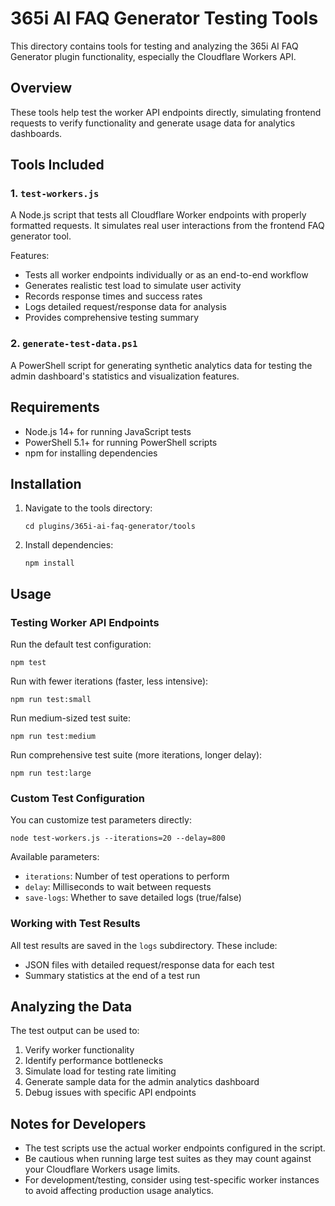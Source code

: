 # 365i AI FAQ Generator Testing Tools

This directory contains tools for testing and analyzing the 365i AI FAQ Generator plugin functionality, especially the Cloudflare Workers API.

## Overview

These tools help test the worker API endpoints directly, simulating frontend requests to verify functionality and generate usage data for analytics dashboards.

## Tools Included

### 1. `test-workers.js`

A Node.js script that tests all Cloudflare Worker endpoints with properly formatted requests. It simulates real user interactions from the frontend FAQ generator tool.

Features:
- Tests all worker endpoints individually or as an end-to-end workflow
- Generates realistic test load to simulate user activity
- Records response times and success rates
- Logs detailed request/response data for analysis
- Provides comprehensive testing summary

### 2. `generate-test-data.ps1`

A PowerShell script for generating synthetic analytics data for testing the admin dashboard's statistics and visualization features.

## Requirements

- Node.js 14+ for running JavaScript tests
- PowerShell 5.1+ for running PowerShell scripts
- npm for installing dependencies

## Installation

1. Navigate to the tools directory:
   ```
   cd plugins/365i-ai-faq-generator/tools
   ```

2. Install dependencies:
   ```
   npm install
   ```

## Usage

### Testing Worker API Endpoints

Run the default test configuration:
```
npm test
```

Run with fewer iterations (faster, less intensive):
```
npm run test:small
```

Run medium-sized test suite:
```
npm run test:medium
```

Run comprehensive test suite (more iterations, longer delay):
```
npm run test:large
```

### Custom Test Configuration

You can customize test parameters directly:

```
node test-workers.js --iterations=20 --delay=800
```

Available parameters:
- `iterations`: Number of test operations to perform
- `delay`: Milliseconds to wait between requests
- `save-logs`: Whether to save detailed logs (true/false)

### Working with Test Results

All test results are saved in the `logs` subdirectory. These include:
- JSON files with detailed request/response data for each test
- Summary statistics at the end of a test run

## Analyzing the Data

The test output can be used to:
1. Verify worker functionality
2. Identify performance bottlenecks
3. Simulate load for testing rate limiting
4. Generate sample data for the admin analytics dashboard
5. Debug issues with specific API endpoints

## Notes for Developers

- The test scripts use the actual worker endpoints configured in the script. 
- Be cautious when running large test suites as they may count against your Cloudflare Workers usage limits.
- For development/testing, consider using test-specific worker instances to avoid affecting production usage analytics.